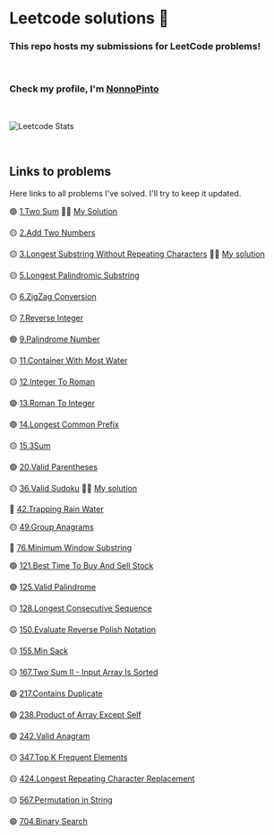 # Leetcode solutions 🚀
### This repo hosts my submissions for LeetCode problems!

<br/>

### Check my profile, I'm [NonnoPinto](https://leetcode.com/NonnoPinto/)

<br/>

![Leetcode Stats](https://leetcard.jacoblin.cool/NonnoPinto)

<br/>

## Links to problems
Here links to all problems I've solved. I'll try to keep it updated.

🟢  [1.Two Sum](https://leetcode.com/problems/two-sum/) 👨‍💻 [My Solution](https://leetcode.com/problems/two-sum/solutions/3754197/java-beats-more-than-99-easy-sol/)

🟡 [2.Add Two Numbers](https://leetcode.com/problems/add-two-numbers/)

🟡 [3.Longest Substring Without Repeating Characters](https://leetcode.com/problems/longest-substring-without-repeating-characters/) 👨‍💻 [My solution](https://leetcode.com/problems/longest-substring-without-repeating-characters/solutions/3742039/java-sol/)

🟡 [5.Longest Palindromic Substring](https://leetcode.com/problems/longest-palindromic-substring/)

🟡 [6.ZigZag Conversion](https://leetcode.com/problems/zigzag-conversion/)

🟡 [7.Reverse Integer](https://leetcode.com/problems/reverse-integer/)

🟢 [9.Palindrome Number](https://leetcode.com/problems/palindrome-number/)

🟡 [11.Container With Most Water](https://leetcode.com/problems/container-with-most-water/)

🟡 [12.Integer To Roman](https://leetcode.com/problems/integer-to-roman/)

🟢 [13.Roman To Integer](https://leetcode.com/problems/roman-to-integer/)

🟢 [14.Longest Common Prefix](https://leetcode.com/problems/longest-common-prefix/)

🟡 [15.3Sum](https://leetcode.com/problems/3sum/)

🟢 [20.Valid Parentheses](https://leetcode.com/problems/valid-parentheses/)

🟡 [36.Valid Sudoku](https://leetcode.com/problems/valid-sudoku/) 👨‍💻 [My solution](https://leetcode.com/problems/valid-sudoku/solutions/3782789/java-o-n-solution/)

🔴 [42.Trapping Rain Water](https://leetcode.com/problems/trapping-rain-water/)

🟡 [49.Group Anagrams](https://leetcode.com/problems/group-anagrams/)

🔴 [76.Minimum Window Substring](https://leetcode.com/problems/minimum-window-substring/)

🟢 [121.Best Time To Buy And Sell Stock](https://leetcode.com/problems/best-time-to-buy-and-sell-stock/)

🟢 [125.Valid Palindrome](https://leetcode.com/problems/valid-palindrome/)

🟡 [128.Longest Consecutive Sequence](https://leetcode.com/problems/longest-consecutive-sequence/)

🟡 [150.Evaluate Reverse Polish Notation](https://leetcode.com/problems/evaluate-reverse-polish-notation/)

🟡 [155.Min Sack](https://leetcode.com/problems/min-stack/)

🟡 [167.Two Sum II - Input Array Is Sorted](https://leetcode.com/problems/two-sum-ii-input-array-is-sorted/)

🟢 [217.Contains Duplicate](https://leetcode.com/problems/contains-duplicate/)

🟢 [238.Product of Array Except Self](https://leetcode.com/problems/product-of-array-except-self/)

🟢 [242.Valid Anagram](https://leetcode.com/problems/valid-anagram/)

🟡 [347.Top K Frequent Elements](https://leetcode.com/problems/top-k-frequent-elements/)

🟡 [424.Longest Repeating Character Replacement](https://leetcode.com/problems/longest-repeating-character-replacement/)

🟡 [567.Permutation in String](https://leetcode.com/problems/permutation-in-string/)

🟢 [704.Binary Search](https://leetcode.com/problems/binary-search/)